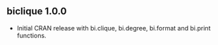 biclique 1.0.0
--------------
* Initial CRAN release with bi.clique, bi.degree, bi.format and bi.print functions.